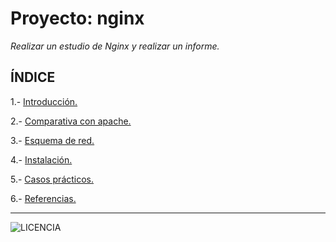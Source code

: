 # Proyecto: nginx
*Realizar un estudio de Nginx y realizar un informe.*

## ÍNDICE
1.- [Introducción.](https://github.com/estebancr1993/nginx/blob/main/introduccion.md)

2.- [Comparativa con apache.](https://github.com/estebancr1993/nginx/blob/main/comparativa.md)

3.- [Esquema de red.](https://github.com/estebancr1993/nginx/blob/main/esquema.md)

4.- [Instalación.](https://github.com/estebancr1993/nginx/blob/main/instalacion.md)

5.- [Casos prácticos.](https://github.com/estebancr1993/nginx/blob/main/casos.md)

6.- [Referencias.](https://github.com/estebancr1993/nginx/blob/main/referencias.md)


---

![LICENCIA](https://github.com/estebancr1993/docker-portainer/blob/main/imagenes/Licencia-5.png)

